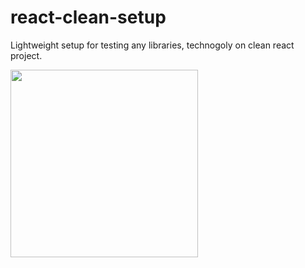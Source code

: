 # react-clean-setup

Lightweight setup for testing any libraries, technogoly on clean react project. 

<img src="https://media.giphy.com/media/l41m1CuaT5Oy624Ra/giphy.gif" width="300" height="300" />
